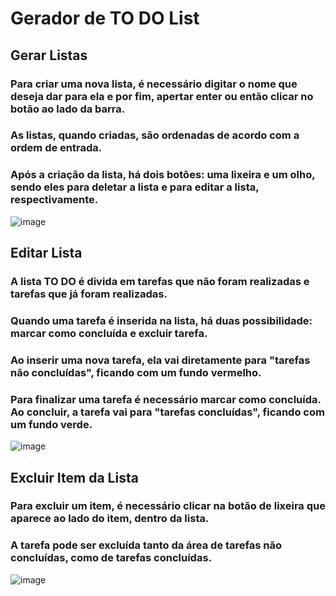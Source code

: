# Gerador de TO DO List 

## Gerar Listas

### Para criar uma nova lista, é necessário digitar o nome que deseja dar para ela e por fim, apertar enter ou então clicar no botão ao lado da barra.
### As listas, quando criadas, são ordenadas de acordo com a ordem de entrada.
### Após a criação da lista, há dois botões: uma lixeira e um olho, sendo eles para deletar a lista e para editar a lista, respectivamente. 

![image](https://user-images.githubusercontent.com/62448232/223901080-11d31802-f3f3-416a-976c-adb3f8bb0282.png)

## Editar Lista

### A lista TO DO é divida em tarefas que não foram realizadas e tarefas que já foram realizadas.
### Quando uma tarefa é inserida na lista, há duas possibilidade: marcar como concluída e excluir tarefa.
### Ao inserir uma nova tarefa, ela vai diretamente para "tarefas não concluídas", ficando com um fundo vermelho.
### Para finalizar uma tarefa é necessário marcar como concluída. Ao concluir, a tarefa vai para "tarefas concluídas", ficando com um fundo verde.

![image](https://user-images.githubusercontent.com/62448232/223900093-829c2835-9e86-44fe-aaa6-83249923f7b4.png)

## Excluir Item da Lista

### Para excluir um item, é necessário clicar na botão de lixeira que aparece ao lado do item, dentro da lista.
### A tarefa pode ser excluída tanto da área de tarefas não concluídas, como de tarefas concluídas.

![image](https://user-images.githubusercontent.com/62448232/223900995-94ac6cc8-c26b-4e02-8a64-dd2bdb3ec450.png)

